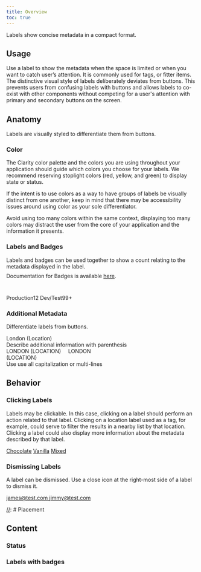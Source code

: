```yaml
---
title: Overview
toc: true
---
```


Labels show concise metadata in a compact format.

## Usage

Use a label to show the metadata when the space is limited or when you want to catch user’s attention. It is commonly used for tags, or fitter items.
The distinctive visual style of labels deliberately deviates from buttons. This prevents users from confusing labels with buttons and allows labels to co-exist with other components without competing for a user's attention with primary and secondary buttons on the screen.

<doc-demo src="/demos/label/food-ng.html" demo="/demos/label/food-css.html" />

## Anatomy

Labels are visually styled to differentiate them from buttons.

### Color

The Clarity color palette and the colors you are using throughout your application should guide which colors you choose for your labels. We recommend reserving stoplight colors (red, yellow, and green) to display state or status.

If the intent is to use colors as a way to have groups of labels be visually distinct from one another, keep in mind that there may be accessibility issues around using color as your sole differentiator.

Avoid using too many colors within the same context, displaying too many colors may distract the user from the core of your application and the information it presents.

<doc-demo src="/demos/label/color-ng.html" demo="/demos/label/color-css.html" />

### Labels and Badges

<div class="clr-row">
<div class="clr-col">
<div style="height: 100px">
<div>Labels and badges can be used together to show a count relating to the metadata displayed in the label.</div>
<div style="padding-top: 0.5rem">Documentation for Badges is available <a href="/components/badge">here</a>.</div>
</div>
</div>
<div class="clr-col">
<DocInset height="100">
<div>
<span class="label label-light-blue">Production<span class="badge badge-light-blue">12</span></span>
<span class="label label-light-blue">Dev/Test<span class="badge badge-light-blue">99+</span></span>
</div>
</DocInset>
</div>
</div>

### Additional Metadata

Differentiate labels from buttons.

<div class="clr-row" cds-layout="m-t:lg">

<div class="clr-col-sm-12 clr-col-lg-6 doc-do">
<div class="doc-example"><span class="label label-orange">London (Location)</span></div>
Describe additional information with parenthesis
</div>

<div class="clr-col-sm-12 clr-col-lg-6 doc-dont">
<div class="doc-example"><span class="label label-purple">LONDON (LOCATION)</span>
<span style="padding: 15px; text-align: center" class="label label-purple">LONDON <br/>(LOCATION)</span></div>
Use use all capitalization or multi-lines
</div>

</div>

## Behavior

### Clicking Labels

<div class="clr-row">
<div class="clr-col">

Labels may be clickable. In this case, clicking on a label should perform an action related to that label. Clicking on a location label used as a tag, for example, could serve to filter the results in a nearby list by that location. Clicking a label could also display more information about the metadata described by that label.

</div>
<div class="clr-col">

<div class="doc-wrapper" cds-layout="m-t:lg">
<a href="javascript://" class="label label-purple clickable">Chocolate</a>
<a href="javascript://" class="label label-purple clickable">Vanilla</a>
<a href="javascript://" class="label label-purple clickable">Mixed</a>
</div>

</div>
</div>

### Dismissing Labels

<div class="clr-row">
<div class="clr-col">

A label can be dismissed. Use a close icon at the right-most side of a label to dismiss it.

</div>
<div class="clr-col">
<div class="doc-wrapper" cds-layout="m-t:lg">
<a href="javascript://" class="label label-blue clickable">james@test.com <clr-icon shape="close"></clr-icon></a>
<a href="javascript://" class="label label-blue clickable">jimmy@test.com <clr-icon shape="close"></clr-icon></a>
</div>
</div>
</div>

[//]: # 'DEMO - James and Jimmy'

[//]: # Placement

## Content

### Status

<doc-demo src="/demos/label/status-ng.html" demo="/demos/label/status-css.html" />

### Labels with badges

<doc-demo src="/demos/label/badges-ng.html" demo="/demos/label/badges-css.html" />
